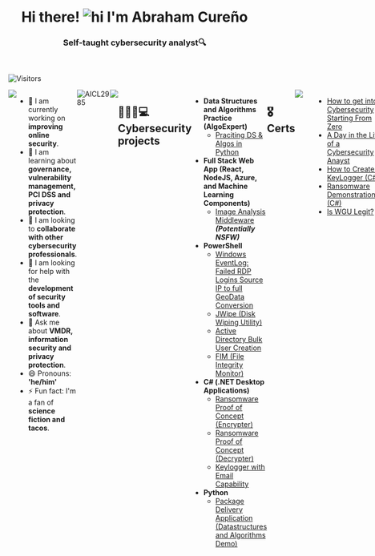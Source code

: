 <h1 align="center">Hi there! <img src="https://user-images.githubusercontent.com/1303154/88677602-1635ba80-d120-11ea-84d8-d263ba5fc3c0.gif" width="28px" height="28px" alt="hi"> I'm Abraham Cureño</h1>

<h3 align="center">Self-taught cybersecurity analyst🔍</h3>

<br />

![Visitors](https://api.visitorbadge.io/api/visitors?path=https%3A%2F%2Fgithub.com%2FAICL2985%2FAICL2985.git&label=VISITORS&countColor=%23263759&style=plastic)

<div style="display:flex">
  <img align="right" width="170" src="https://user-images.githubusercontent.com/68441369/233506522-69fc8852-d624-4e48-8970-e2f0f175e9ec.gif">
  </p>

- 🔭 I am currently working on <b>improving online security</b>.
- 🌱 I am learning about <b>governance, vulnerability management, PCI DSS and privacy protection</b>.
- 👯 I am looking to <b>collaborate with other cybersecurity professionals</b>.
- 🤔 I am looking for help with the <b>development of security tools and software</b>.
- 💬 Ask me about <b>VMDR, information security and privacy protection</b>.
- 😄 Pronouns: <b>'he/him'</b>
- ⚡ Fun fact: I'm a fan of <b>science fiction and tacos</b>.

<br />
<br />

<img align="center" width="400" src="https://github-readme-stats.vercel.app/api?username=AICL2985&show_icons=true&line_height=20&title_color=7A7ADB&icon_color=2234AE&text_color=D3D3D3&bg_color=0,000000,130F40&include_all_commits=true&count_private=true" alt="AICL2985" />

<img align="right" width="400" src="https://github-readme-streak-stats.herokuapp.com/?user=AICL2985&border=D3D3D3&sideNums=7A7ADB&background=130F40&stroke=6842DB&currStreakNum=7A7ADB&ring=5B3CDD&fire=D3D351&currStreakLabel=D3D3D3&sideLabels=D3D3D3&dates=A3A3A3" />

<br />
<br />

<h2> 🕵🏻‍♂️💻 Cybersecurity projects</h2>

- <b>Data Structures and Algorithms Practice (AlgoExpert)</b>
  - [Praciting DS & Algos in Python](https://github.com/joshmadakor1/Algorithms-Practice)
- <b>Full Stack Web App (React, NodeJS, Azure, and Machine Learning Components)</b>
  - [Image Analysis Middleware](https://github.com/joshmadakor1/4chan-Image-Analysis-Middleware-C964) <b><i>(Potentially NSFW)</b></i>
- <b>PowerShell</b>
  - [Windows EventLog: Failed RDP Logins Source IP to full GeoData Conversion](https://github.com/joshmadakor1/Sentinel-Lab)
  - [JWipe (Disk Wiping Utility)](https://github.com/joshmadakor1/Jwipe.PowerShell)
  - [Active Directory Bulk User Creation](https://github.com/joshmadakor1/AD_PS)
  - [FIM (File Integrity Monitor)](https://github.com/joshmadakor1/PowerShell-Integrity-FIM)
- <b>C# (.NET Desktop Applications)</b>
  - [Ransomware Proof of Concept (Encrypter)](https://github.com/joshmadakor1/EncrypterPOC)
  - [Ransomware Proof of Concept (Decrypter)](https://github.com/joshmadakor1/DecrypterPOC)
  - [Keylogger with Email Capability](https://github.com/joshmadakor1/Key-Logger-With-Email)
- <b>Python</b>
  - [Package Delivery Application (Datastructures and Algorithms Demo)](https://github.com/joshmadakor1/Package-Delivery-Pathfinding-Algorithm)

<h2>🎖️ Certs</h2>

<div style="display:flex">
  <img align="right" width="120" src="https://user-images.githubusercontent.com/68441369/233510209-a8a61026-2342-4767-bcf9-d24fba603000.gif">
  </p>

- [How to get into Cybersecurity Starting From Zero](https://www.youtube.com/watch?v=a83ASGn_V_s)
- [A Day in the Life of a Cybersecurity Anayst](https://www.youtube.com/watch?v=uHy3oM7NnoU)
- [How to Create a KeyLogger (C#)](https://www.youtube.com/watch?v=N-L9hklSlNk)
- [Ransomware Demonstration (C#)](https://www.youtube.com/watch?v=OfvdQeh79s0)
- [Is WGU Legit?](https://www.youtube.com/watch?v=E2MwRWxDBkA)

<h2> 👍 How to reach me</h2>

[![Linkedin Badge](https://img.shields.io/badge/-Islem-0e76a8?style=flat&labelColor=0e76a8&logo=linkedin&logoColor=white)](https://www.linkedin.com/in/islem-maboud/) 
[![Whatsapp Badge](https://img.shields.io/badge/-Abraham_Cureno-30d60b?style=flat&labelColor=30d60b&logo=whatsapp&logoColor=white)](https://api.whatsapp.com/send/?phone=5215574301159&text&type=phone_number&app_absent=0)

<h2> 📬 Hit me up</h2>

- **abraham.cureno@hotmail.com**
- **abraham.cureno@gmail.com**





<details>
<summary>
  Want to know more about me?
</summary>
  
&nbsp;<div align="center">
  [![Spotify](https://novatorem.vercel.app/api/spotify?background_color=0d1117&border_color=ffffff)](https://open.spotify.com/user/abrahamisraelcurenolopez)
</div>

 - <b>Watch my contribution graph being eaten by a snake. 😱🐍</b>
![snake gif](https://github.com/AICL2985/AICL2985/blob/output/github-contribution-grid-snake.svg)
  
 - <b>Also a huge fan of Star Wars. 🛸👾 </b> 
<img align="center" width="800" src="https://user-images.githubusercontent.com/68441369/233731063-cf767e13-aa23-460b-9060-e5d2750be182.gif" />

  
